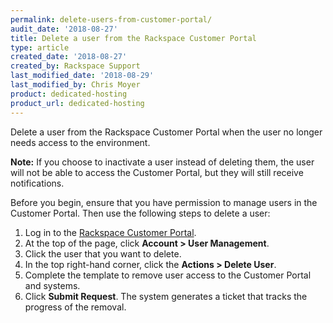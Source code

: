 ```yaml
---
permalink: delete-users-from-customer-portal/
audit_date: '2018-08-27'
title: Delete a user from the Rackspace Customer Portal
type: article
created_date: '2018-08-27'
created_by: Rackspace Support
last_modified_date: '2018-08-29'
last_modified_by: Chris Moyer
product: dedicated-hosting
product_url: dedicated-hosting
---
```


Delete a user from the Rackspace Customer Portal when the user no longer needs access to the environment.

**Note:** If you choose to inactivate a user instead of deleting them, the user will not be able to access the
Customer Portal, but they will still receive notifications.

Before you begin, ensure that you have permission to manage users in the Customer Portal. Then use the following steps to delete a user:

1. Log in to the [Rackspace Customer Portal](https://my.rackspace.com).
2. At the top of the page, click **Account > User Management**.
3. Click the user that you want to delete.
4. In the top right-hand corner, click the **Actions > Delete User**.
5. Complete the template to remove user access to the Customer Portal and systems.
6. Click **Submit Request**. The system generates a ticket that tracks the progress of the removal.
